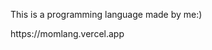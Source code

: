 <!DOCTYPE html>
<html lang="en">
<head>
    <meta charset="UTF-8">
    <meta name="viewport" content="width=device-width, initial-scale=1.0">
</head>
<body>
    <p>This is a programming language made by me:)</p>
    <p>https://momlang.vercel.app</p>
</body>
</html>
